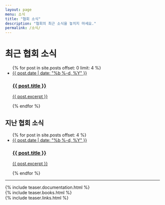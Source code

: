 ```yaml
---
layout: page
menu: 소식
title: "협회 소식"
description: "협회의 최근 소식을 놓치지 마세요."
permalink: /소식/
---
```


# 최근 협회 소식

<ul class="news-posts">
  {% for post in site.posts offset: 0 limit: 4 %}
  <li>
    <a href="{{ site.baseurl }}{{ post.url }}">
      <span class="post-date">{{ post.date | date: "%b %-d, %Y" }}</span>
      <h3>{{ post.title }}</h3>
      <p>{{ post.excerpt }}</p>
    </a>
  </li>
  {% endfor %}
</ul>

## 지난 협회 소식

<ul class="all-news-posts">
  {% for post in site.posts offset: 4 %}
  <li>
    <a href="{{ site.baseurl }}{{ post.url }}">
      <span class="post-date">{{ post.date | date: "%b %-d, %Y" }}</span>
      <h3>{{ post.title }}</h3>
      <p>{{ post.excerpt }}</p>
    </a>
  </li>
  {% endfor %}
</ul>

<hr>
<div class="row teaser">
  <section class="col cell1of3">{% include teaser.documentation.html %}</section>
  <section class="col cell1of3">{% include teaser.books.html %}</section>
  <section class="col cell1of3">{% include teaser.links.html %}</section>
</div>
